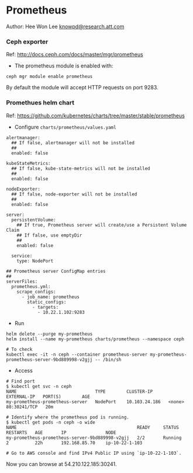 # Prometheus  
Author: Hee Won Lee <knowpd@research.att.com>  

### Ceph exporter
Ref: <http://docs.ceph.com/docs/master/mgr/prometheus>
- The prometheus module is enabled with:
```
ceph mgr module enable prometheus
```
By default the module will accept HTTP requests on port 9283.


### Promethues helm chart
Ref: <https://github.com/kubernetes/charts/tree/master/stable/prometheus>

- Configure `charts/prometheus/values.yaml`
```
alertmanager:
  ## If false, alertmanager will not be installed
  ##
  enabled: false

kubeStateMetrics:
  ## If false, kube-state-metrics will not be installed
  ##
  enabled: false

nodeExporter:
  ## If false, node-exporter will not be installed
  ##
  enabled: false

server:
  persistentVolume:
    ## If true, Prometheus server will create/use a Persistent Volume Claim
    ## If false, use emptyDir
    ##
    enabled: false

  service:
    type: NodePort 

## Prometheus server ConfigMap entries
##
serverFiles:
  prometheus.yml:
    scrape_configs:
      - job_name: prometheus
        static_configs:
          - targets:
            - 10.22.1.102:9283
```

- Run
```
helm delete --purge my-prometheus
helm install --name my-prometheus charts/prometheus --namespace ceph

# To check
kubectl exec -it -n ceph --container prometheus-server my-prometheus-prometheus-server-9bd889998-v2gjj -- /bin/sh
```

- Access
```
# Find port
$ kubectl get svc -n ceph
NAME                              TYPE        CLUSTER-IP      EXTERNAL-IP   PORT(S)        AGE
my-prometheus-prometheus-server   NodePort    10.103.24.186   <none>        80:30241/TCP   20m

# Identify where the prometheus pod is running. 
$ kubectl get pods -n ceph -o wide
NAME                                              READY     STATUS    RESTARTS   AGE       IP               NODE
my-prometheus-prometheus-server-9bd889998-v2gjj   2/2       Running   2          22h       192.168.85.70    ip-10-22-1-103

# Go to AWS console and find IPv4 Public IP using `ip-10-22-1-103`.
```

Now you can browse at 54.210.122.185:30241.


